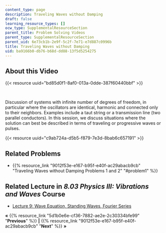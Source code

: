 ```yaml
---
content_type: page
description: Traveling Waves without Damping
draft: false
learning_resource_types: []
ocw_type: SupplementalResourceSection
parent_title: Problem Solving Videos
parent_type: SupplementalResourceSection
parent_uid: 6e73cb1b-2e9f-5c2f-7e71-e7d887c0996b
title: Traveling Waves without Damping
uid: ba9166b0-db76-b68d-dd88-13f5d5254275
---
```

## About this Video

{{< resource uuid="bd85d0f1-8af0-013a-0dde-387f60440bbf" >}}

 

Discussion of systems with infinite number of degrees of freedom, in particular where the oscillators are identical, harmonic and connected only to their neighbors. Examples include a taut string or a transmission line (two parallel conductors). In this session, we discuss situations where the solution can best be described in terms of traveling or progressive waves or pulses.

{{< resource uuid="c9ab724a-d5b5-f879-7e3d-8bab6c657191" >}}

## Related Problems

- {{% resource_link "9012f53e-e167-b95f-e40f-ac29abacb9cb" "Traveling Waves without Damping Problems 1 and 2" "#problem1" %}}

## Related Lecture in *8.03 Physics III: Vibrations and Waves* Course

- [Lecture 9: Wave Equation, Standing Waves, Fourier Series](/courses/8-03sc-physics-iii-vibrations-and-waves-fall-2016/pages/part-i-mechanical-vibrations-and-waves/lecture-9)

**«** {{% resource_link "5d1b0e6e-cf36-7882-ae2e-2c30334bfe99" "**Previous**" %}} **|** {{% resource_link "9012f53e-e167-b95f-e40f-ac29abacb9cb" "**Next**" %}} **»**